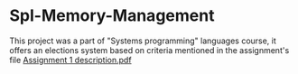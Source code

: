 # Spl-Memory-Management
This project was a part of "Systems programming" languages course, it offers an elections system based on criteria mentioned in the assignment's file
[Assignment 1 description.pdf](https://github.com/NancyAQ/Spl-Memory-Management/files/10732717/Assignment.1.description.pdf)
